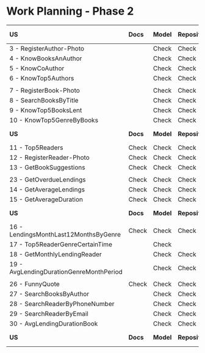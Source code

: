 # Work Planning - Phase 2

| **US**                                  | **Docs** | **Model** | **Repository** | **Service** | **Controller** | **Tests** | **Postman Collection** |
|:----------------------------------------|:---------|:----------|:---------------|:------------|:---------------|:----------|:-----------------------|
| 3 - RegisterAuthor-Photo                |          | Check     | Check          | Check       | Check          | Check     | Check                  |
| 4 - KnowBooksAnAuthor                   |          | Check     | Check          | Check       | Check          | Check     | Check                  |
| 5 - KnowCoAuthor                        |          | Check     | Check          | Check       | Check          |           |                        |
| 6 - KnowTop5Authors                     |          | Check     | Check          | Check       | Check          | Check     | Check                  |
|                                         |          |           |                |             |                |           |                        |
| 7 - RegisterBook-Photo                  |          | Check     | Check          | Check       | Check          | Check     | Check                  |
| 8 - SearchBooksByTitle                  |          | Check     | Check          | Check       | Check          | Check     | Check                  |
| 9 - KnowTop5BooksLent                   |          | Check     | Check          | Check       | Check          | Check     | Check                  |
| 10 - KnowTop5GenreByBooks               |          | Check     | Check          | Check       | Check          | Check     | Check                  |
| **US**                                  | **Docs** | **Model** | **Repository** | **Service** | **Controller** | **Tests** | **Postman Collection** |
| 11 - Top5Readers                        | Check    | Check     | Check          | Check       | Check          |           | Check                  |
| 12 - RegisterReader-Photo               | Check    | Check     | Check          | Check       | Check          |           | Check                  |
| 13 - GetBookSuggestions                 | Check    | Check     | Check          | Check       | Check          |           | Check                  |
|                                         |          |           |                |             |                |           |                        |
| 23 - GetOverdueLendings                 | Check    | Check     | Check          | Check       | Check          | Check     | Check                  |
| 14 - GetAverageLendings                 | Check    | Check     | Check          | Check       | Check          |           | Check                  |
| 15 - GetAverageDuration                 | Check    | Check     | Check          | Check       | Check          | Check     | Check                  |
| **US**                                  | **Docs** | **Model** | **Repository** | **Service** | **Controller** | **Tests** | **Postman Collection** |
| 16 - LendingsMonthLast12MonthsByGenre   | Check    | Check     | Check          | Check       | Check          |           | Check                  |
| 17 - Top5ReaderGenreCertainTime         |          | Check     |                |             |                |           |                        |
| 18 - GetMonthlyLendingReader            |          | Check     | Check          | Check       | Check          |           | Check                  |
| 19 - AvgLendingDurationGenreMonthPeriod |          | Check     | Check          | Check       | Check          |           | Check                  |
|                                         |          |           |                |             |                |           |                        |
| 26 - FunnyQuote                         | Check    | Check     | Check          | Check       | Check          |           | Check                  |
| 27 - SearchBooksByAuthor                |          | Check     | Check          | Check       | Check          |           |                        |
| 28 - SearchReaderByPhoneNumber          |          | Check     | Check          | Check       | Check          |           |                        |
| 29 - SearchReaderByEmail                |          | Check     | Check          | Check       | Check          |           |                        |
| 30 - AvgLendingDurationBook             |          | Check     | Check          | Check       | Check          |           | Check                  |
| **US**                                  | **Docs** | **Model** | **Repository** | **Service** | **Controller** | **Tests** | **Postman Collection** |

